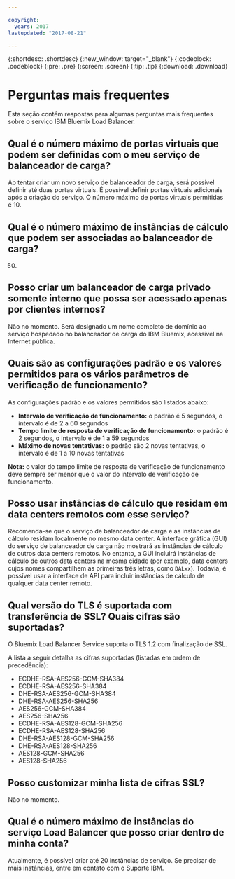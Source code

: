 ```yaml
---

copyright:
  years: 2017
lastupdated: "2017-08-21"

---
```


{:shortdesc: .shortdesc}
{:new_window: target="_blank"}
{:codeblock: .codeblock}
{:pre: .pre}
{:screen: .screen}
{:tip: .tip}
{:download: .download}

# Perguntas mais frequentes

Esta seção contém respostas para algumas perguntas mais frequentes sobre o serviço IBM Bluemix Load Balancer.

## Qual é o número máximo de portas virtuais que podem ser definidas com o meu serviço de balanceador de carga?

Ao tentar criar um novo serviço de balanceador de carga, será possível definir até duas portas virtuais. É possível definir portas virtuais adicionais após a criação do serviço. O número máximo de portas virtuais permitidas é 10. 

## Qual é o número máximo de instâncias de cálculo que podem ser associadas ao balanceador de carga?

50.

## Posso criar um balanceador de carga privado somente interno que possa ser acessado apenas por clientes internos?  

Não no momento. Será designado um nome completo de domínio ao serviço hospedado no balanceador de carga do IBM Bluemix, acessível na Internet pública. 

## Quais são as configurações padrão e os valores permitidos para os vários parâmetros de verificação de funcionamento?

As configurações padrão e os valores permitidos são listados abaixo:

* **Intervalo de verificação de funcionamento:** o padrão é 5 segundos, o intervalo é de 2 a 60 segundos
* **Tempo limite de resposta de verificação de funcionamento:** o padrão é 2 segundos, o intervalo é de 1 a 59 segundos
* **Máximo de novas tentativas:** o padrão são 2 novas tentativas, o intervalo é de 1 a 10 novas tentativas

**Nota:** o valor do tempo limite de resposta de verificação de funcionamento deve sempre ser menor que o valor do intervalo de verificação de funcionamento. 

## Posso usar instâncias de cálculo que residam em data centers remotos com esse serviço? 

Recomenda-se que o serviço de balanceador de carga e as instâncias de cálculo residam localmente no mesmo data center. A interface gráfica (GUI) do serviço de balanceador de carga não mostrará as instâncias de cálculo de outros data centers remotos. No entanto, a GUI incluirá instâncias de cálculo de outros data centers na mesma cidade (por exemplo, data centers cujos nomes compartilhem as primeiras três letras, como `DALxx`). Todavia, é possível usar a interface de API para incluir instâncias de cálculo de qualquer data center remoto. 

## Qual versão do TLS é suportada com transferência de SSL? Quais cifras são suportadas?

O Bluemix Load Balancer Service suporta o TLS 1.2 com finalização de SSL. 

A lista a seguir detalha as cifras suportadas (listadas em ordem de precedência):  

* ECDHE-RSA-AES256-GCM-SHA384 
* ECDHE-RSA-AES256-SHA384 
* DHE-RSA-AES256-GCM-SHA384 
* DHE-RSA-AES256-SHA256 
* AES256-GCM-SHA384 
* AES256-SHA256 
* ECDHE-RSA-AES128-GCM-SHA256 
* ECDHE-RSA-AES128-SHA256 
* DHE-RSA-AES128-GCM-SHA256 
* DHE-RSA-AES128-SHA256 
* AES128-GCM-SHA256 
* AES128-SHA256 

## Posso customizar minha lista de cifras SSL?

Não no momento.

## Qual é o número máximo de instâncias do serviço Load Balancer que posso criar dentro de minha conta? 

Atualmente, é possível criar até 20 instâncias de serviço. Se precisar de mais instâncias, entre em contato com o Suporte IBM. 


